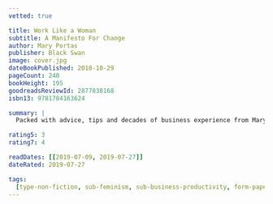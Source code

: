 ```yaml
---
vetted: true

title: Work Like a Woman
subtitle: A Manifesto For Change
author: Mary Portas
publisher: Black Swan
image: cover.jpg
dateBookPublished: 2018-10-29
pageCount: 240
bookHeight: 195
goodreadsReviewId: 2877838168
isbn13: 9781784163624

summary: |
  Packed with advice, tips and decades of business experience from Mary Portas, this is a book for every one of us: whatever level you are, wherever you work. It’s about calling time on alpha culture and helping every one of us to be happier, more productive and collaborative.

rating5: 3
rating7: 4

readDates: [[2019-07-09, 2019-07-27]]
dateRated: 2019-07-27

tags:
  [type-non-fiction, sub-feminism, sub-business-productivity, form-paperback]
---
```

